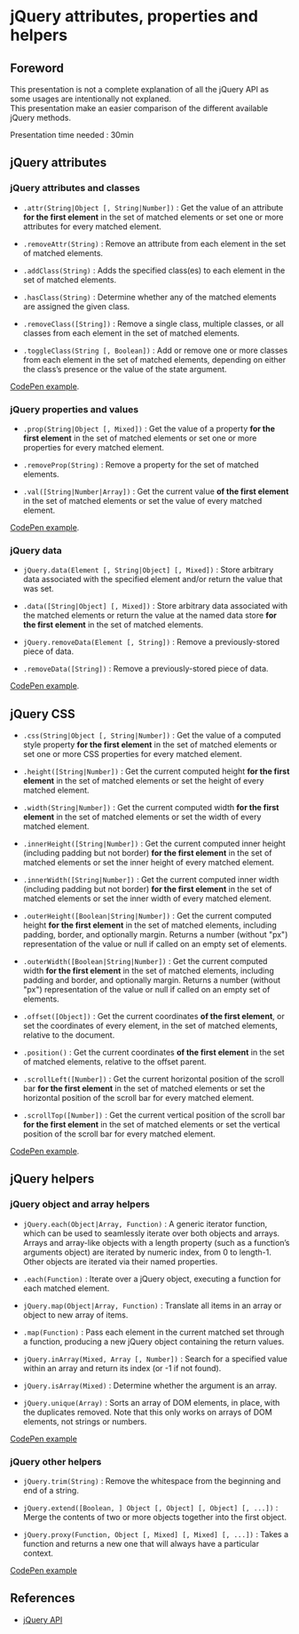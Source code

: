# jQuery attributes, properties and helpers

## Foreword

This presentation is not a complete explanation of all the jQuery API as some usages are intentionally not explaned.  
This presentation make an easier comparison of the different available jQuery methods.

Presentation time needed : 30min

## jQuery attributes

### jQuery attributes and classes

* `.attr(String|Object [, String|Number])` : Get the value of an attribute **for the first element** in the set of matched elements or set one or more attributes for every matched element.
* `.removeAttr(String)` : Remove an attribute from each element in the set of matched elements.

* `.addClass(String)` : Adds the specified class(es) to each element in the set of matched elements.
* `.hasClass(String)` : Determine whether any of the matched elements are assigned the given class.
* `.removeClass([String])` : Remove a single class, multiple classes, or all classes from each element in the set of matched elements.
* `.toggleClass(String [, Boolean])` : Add or remove one or more classes from each element in the set of matched elements, depending on either the class’s presence or the value of the state argument.

[CodePen example](http://codepen.io/tonai/pen/mJKaXJ).

### jQuery properties and values

* `.prop(String|Object [, Mixed])` : Get the value of a property **for the first element** in the set of matched elements or set one or more properties for every matched element.
* `.removeProp(String)` : Remove a property for the set of matched elements.

* `.val([String|Number|Array])` : Get the current value **of the first element** in the set of matched elements or set the value of every matched element.

[CodePen example](http://codepen.io/tonai/pen/waXREJ).

### jQuery data

* `jQuery.data(Element [, String|Object] [, Mixed])` : Store arbitrary data associated with the specified element and/or return the value that was set.
* `.data([String|Object] [, Mixed])` : Store arbitrary data associated with the matched elements or return the value at the named data store **for the first element** in the set of matched elements.

* `jQuery.removeData(Element [, String])` : Remove a previously-stored piece of data.
* `.removeData([String])` : Remove a previously-stored piece of data.

[CodePen example](http://codepen.io/tonai/pen/doKxvr).

## jQuery CSS

* `.css(String|Object [, String|Number])` : Get the value of a computed style property **for the first element** in the set of matched elements or set one or more CSS properties for every matched element.

* `.height([String|Number])` : Get the current computed height **for the first element** in the set of matched elements or set the height of every matched element.
* `.width(String|Number])` : Get the current computed width **for the first element** in the set of matched elements or set the width of every matched element.
* `.innerHeight([String|Number])` : Get the current computed inner height (including padding but not border) **for the first element** in the set of matched elements or set the inner height of every matched element.
* `.innerWidth([String|Number])` : Get the current computed inner width (including padding but not border) **for the first element** in the set of matched elements or set the inner width of every matched element.
* `.outerHeight([Boolean|String|Number])` : Get the current computed height **for the first element** in the set of matched elements, including padding, border, and optionally margin. Returns a number (without "px") representation of the value or null if called on an empty set of elements.
* `.outerWidth([Boolean|String|Number])` : Get the current computed width **for the first element** in the set of matched elements, including padding and border, and optionally margin. Returns a number (without "px") representation of the value or null if called on an empty set of elements.

* `.offset([Object])` : Get the current coordinates **of the first element**, or set the coordinates of every element, in the set of matched elements, relative to the document.
* `.position()` : Get the current coordinates **of the first element** in the set of matched elements, relative to the offset parent.

* `.scrollLeft([Number])` : Get the current horizontal position of the scroll bar **for the first element** in the set of matched elements or set the horizontal position of the scroll bar for every matched element.
* `.scrollTop([Number])` : Get the current vertical position of the scroll bar **for the first element** in the set of matched elements or set the vertical position of the scroll bar for every matched element.

[CodePen example](http://codepen.io/tonai/pen/rVKogQ).

## jQuery helpers

### jQuery object and array helpers

* `jQuery.each(Object|Array, Function)` : A generic iterator function, which can be used to seamlessly iterate over both objects and arrays. Arrays and array-like objects with a length property (such as a function’s arguments object) are iterated by numeric index, from 0 to length-1. Other objects are iterated via their named properties.
* `.each(Function)` : Iterate over a jQuery object, executing a function for each matched element.

* `jQuery.map(Object|Array, Function)` : Translate all items in an array or object to new array of items.
* `.map(Function)` : Pass each element in the current matched set through a function, producing a new jQuery object containing the return values.

* `jQuery.inArray(Mixed, Array [, Number])` : Search for a specified value within an array and return its index (or -1 if not found).
* `jQuery.isArray(Mixed)` : Determine whether the argument is an array.
* `jQuery.unique(Array)` : Sorts an array of DOM elements, in place, with the duplicates removed. Note that this only works on arrays of DOM elements, not strings or numbers.

[CodePen example](http://codepen.io/tonai/pen/xGzvLy)

### jQuery other helpers

* `jQuery.trim(String)` : Remove the whitespace from the beginning and end of a string.

* `jQuery.extend([Boolean, ] Object [, Object] [, Object] [, ...])` : Merge the contents of two or more objects together into the first object.

* `jQuery.proxy(Function, Object [, Mixed] [, Mixed] [, ...])` : Takes a function and returns a new one that will always have a particular context.

[CodePen example](http://codepen.io/tonai/pen/bdKXKg)

## References

* [jQuery API](http://api.jquery.com/)
